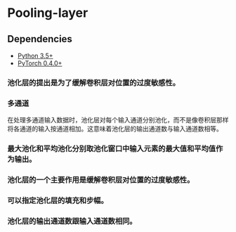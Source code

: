 # Pooling-layer

## Dependencies
* [Python 3.5+](https://www.continuum.io/downloads)
* [PyTorch 0.4.0+](http://pytorch.org/)

### 池化层的提出是为了缓解卷积层对位置的过度敏感性。

### 多通道
在处理多通道输入数据时，池化层对每个输入通道分别池化，而不是像卷积层那样将各通道的输入按通道相加。这意味着池化层的输出通道数与输入通道数相等。

### 最大池化和平均池化分别取池化窗口中输入元素的最大值和平均值作为输出。
### 池化层的一个主要作用是缓解卷积层对位置的过度敏感性。
### 可以指定池化层的填充和步幅。
### 池化层的输出通道数跟输入通道数相同。
